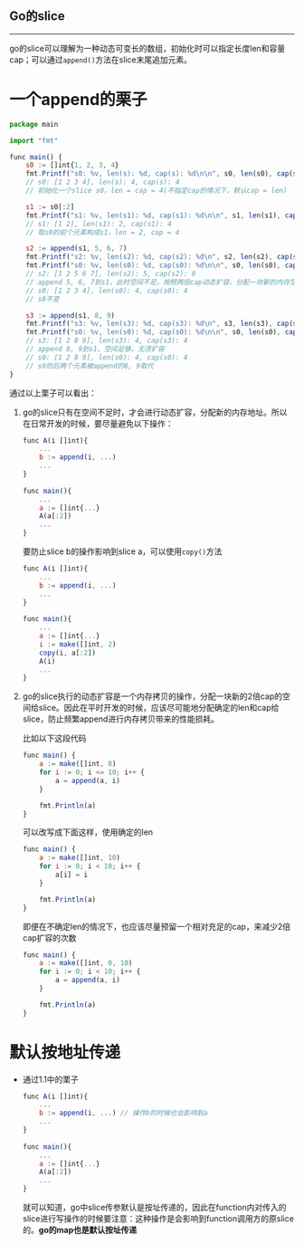 Go的slice
---

---

go的slice可以理解为一种动态可变长的数组，初始化时可以指定长度len和容量cap；可以通过`append()`方法在slice末尾追加元素。

# 一个append的栗子

```javascript
package main

import "fmt"

func main() {
	s0 := []int{1, 2, 3, 4}
	fmt.Printf("s0: %v, len(s): %d, cap(s): %d\n\n", s0, len(s0), cap(s0))
	// s0: [1 2 3 4], len(s): 4, cap(s): 4
	// 初始化一个slice s0，len = cap = 4(不指定cap的情况下，默认cap = len)

	s1 := s0[:2]
	fmt.Printf("s1: %v, len(s1): %d, cap(s1): %d\n\n", s1, len(s1), cap(s1))
	// s1: [1 2], len(s1): 2, cap(s1): 4
	// 取s0的前个元素构成s1，len = 2, cap = 4

	s2 := append(s1, 5, 6, 7)
	fmt.Printf("s2: %v, len(s2): %d, cap(s2): %d\n", s2, len(s2), cap(s2))
	fmt.Printf("s0: %v, len(s0): %d, cap(s0): %d\n\n", s0, len(s0), cap(s0))
	// s2: [1 2 5 6 7], len(s2): 5, cap(s2): 8
	// append 5, 6, 7到s1，此时空间不足，按照两倍cap动态扩容，分配一块新的内存空间给s2
	// s0: [1 2 3 4], len(s0): 4, cap(s0): 4
	// s0不变

	s3 := append(s1, 8, 9)
	fmt.Printf("s3: %v, len(s3): %d, cap(s3): %d\n", s3, len(s3), cap(s3))
	fmt.Printf("s0: %v, len(s0): %d, cap(s0): %d\n\n", s0, len(s0), cap(s0))
	// s3: [1 2 8 9], len(s3): 4, cap(s3): 4
	// append 8, 9到s1，空间足够，无须扩容
	// s0: [1 2 8 9], len(s0): 4, cap(s0): 4
	// s0的后两个元素被append的8, 9取代
}
```

通过以上栗子可以看出：

1. go的slice只有在空间不足时，才会进行动态扩容，分配新的内存地址。所以在日常开发的时候，要尽量避免以下操作：
	
	```javascript
	func A(i []int){
		...
		b := append(i, ...)
		...
	}
		
	func main(){
		...
		a := []int{...}
		A(a[:2])
		...
	}
	```
		
	要防止slice b的操作影响到slice a，可以使用`copy()`方法
		
	```javascript
	func A(i []int){
		...
		b := append(i, ...)
		...
	}
		
	func main(){
		...
		a := []int{...}
		i := make([]int, 2)
		copy(i, a[:2])
		A(i)
		...
	}
	```
		
2. go的slice执行的动态扩容是一个内存拷贝的操作，分配一块新的2倍cap的空间给slice。因此在平时开发的时候，应该尽可能地分配确定的len和cap给slice，防止频繁append进行内存拷贝带来的性能损耗。

	比如以下这段代码
	
	```javascript
	func main() {
		a := make([]int, 0)
		for i := 0; i <= 10; i++ {
			a = append(a, i)
		}
	
		fmt.Println(a)
	}
	```
	
	可以改写成下面这样，使用确定的len
	
	```javascript
	func main() {
		a := make([]int, 10)
		for i := 0; i < 10; i++ {
			a[i] = i
		}
	
		fmt.Println(a)
	}
	```
	
	即便在不确定len的情况下，也应该尽量预留一个相对充足的cap，来减少2倍cap扩容的次数

	```javascript
	func main() {
		a := make([]int, 0, 10)
		for i := 0; i < 10; i++ {
			a = append(a, i)
		}
	
		fmt.Println(a)
	}
	```
	
# 默认按地址传递

* 通过1.1中的栗子

	```javascript
	func A(i []int){
		...
		b := append(i, ...) // 操作b的时候也会影响到a
		...
	}
		
	func main(){
		...
		a := []int{...}
		A(a[:2])
		...
	}
	```

	就可以知道，go中slice传参默认是按址传递的，因此在function内对传入的slice进行写操作的时候要注意：这种操作是会影响到function调用方的原slice的。**go的map也是默认按址传递**